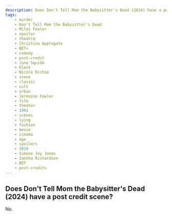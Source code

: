 ```yaml
---
description: Does Don't Tell Mom the Babysitter's Dead (2024) have a post credit scene?
tags: 
    - murder
    - Don't Tell Mom the Babysitter's Dead
    - Miles Fowler
    - spoiler
    - theatre
    - Christina Applegate
    - BET+
    - comedy
    - post-credit
    - June Squibb
    - black
    - Nicole Richie
    - scene
    - classic
    - cult
    - urban
    - Jermaine Fowler
    - film
    - theater
    - 1991
    - scenes
    - lying
    - fashion
    - movie
    - cinema
    - age
    - spoilers
    - 2024
    - Simone Joy Jones
    - Iantha Richardson
    - BET
    - post-credits
---
```


## Does Don't Tell Mom the Babysitter's Dead (2024) have a post credit scene?

No.
